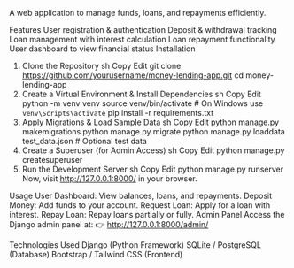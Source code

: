 A web application to manage funds, loans, and repayments efficiently.

Features
User registration & authentication
Deposit & withdrawal tracking
Loan management with interest calculation
Loan repayment functionality
User dashboard to view financial status
Installation
1. Clone the Repository
sh
Copy
Edit
git clone https://github.com/yourusername/money-lending-app.git
cd money-lending-app
2. Create a Virtual Environment & Install Dependencies
sh
Copy
Edit
python -m venv venv
source venv/bin/activate  # On Windows use `venv\Scripts\activate`
pip install -r requirements.txt
3. Apply Migrations & Load Sample Data
sh
Copy
Edit
python manage.py makemigrations
python manage.py migrate
python manage.py loaddata test_data.json  # Optional test data
4. Create a Superuser (for Admin Access)
sh
Copy
Edit
python manage.py createsuperuser
5. Run the Development Server
sh
Copy
Edit
python manage.py runserver
Now, visit http://127.0.0.1:8000/ in your browser.

Usage
User Dashboard: View balances, loans, and repayments.
Deposit Money: Add funds to your account.
Request Loan: Apply for a loan with interest.
Repay Loan: Repay loans partially or fully.
Admin Panel
Access the Django admin panel at:
👉 http://127.0.0.1:8000/admin/

Technologies Used
Django (Python Framework)
SQLite / PostgreSQL (Database)
Bootstrap / Tailwind CSS (Frontend)
